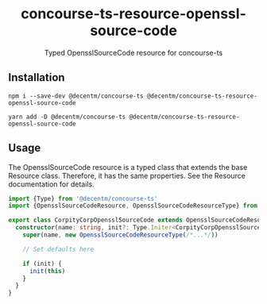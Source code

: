<h1 align="center">
  concourse-ts-resource-openssl-source-code
</h1>

<div align="center">

  Typed OpensslSourceCode resource for concourse-ts
</div>

## Installation

`npm i --save-dev @decentm/concourse-ts @decentm/concourse-ts-resource-openssl-source-code`

`yarn add -D @decentm/concourse-ts @decentm/concourse-ts-resource-openssl-source-code`

## Usage

The OpensslSourceCode resource is a typed class that extends the base Resource class.
Therefore, it has the same properties. See the Resource documentation for details.

```typescript
import {Type} from '@decentm/concourse-ts'
import {OpensslSourceCodeResource, OpensslSourceCodeResourceType} from '@decentm/concourse-ts-resource-openssl-source-code'

export class CorpityCorpOpensslSourceCode extends OpensslSourceCodeResource {
  constructor(name: string, init?: Type.Initer<CorpityCorpOpensslSourceCode>) {
    super(name, new OpensslSourceCodeResourceType(/*...*/))

    // Set defaults here

    if (init) {
      init(this)
    }
  }
}
```
